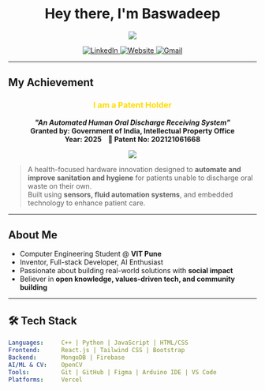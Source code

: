 <h1 align="center">Hey there, I'm Baswadeep </h1>

<p align="center">
  <img src="https://readme-typing-svg.herokuapp.com?font=Fira+Code&duration=3000&pause=1000&center=true&vCenter=true&width=435&lines=Engineer.+Builder.+Learner.;Patent+Holder+%F0%9F%8F%9F%EF%B8%8F.;AI%2FML+%7C+OpenCV+%7C+Web+Dev.;EdTech+%7C+Hackathons+%7C+Human+Values;" />
</p>

<p align="center">
  <a href="https://www.linkedin.com/in/brbaswadeep/" target="_blank">
    <img alt="LinkedIn" src="https://img.shields.io/badge/-LinkedIn-blue?style=flat&logo=linkedin" />
  </a>
  <a href="https://baswadeep.site" target="_blank">
    <img alt="Website" src="https://img.shields.io/badge/-Portfolio-black?style=flat&logo=google-chrome&logoColor=white" />
  </a>
  <a href="mailto:brvbaswadeep@gmail.com" target="_blank">
    <img alt="Gmail" src="https://img.shields.io/badge/-Email-red?style=flat&logo=gmail&logoColor=white" />
  </a>
</p>

---

## My Achievement

<h3 align="center" style="color:#ffdc00;">I am a Patent Holder</h3>

<p align="center">
  <strong>
    <em>"An Automated Human Oral Discharge Receiving System"</em><br/>
    Granted by: Government of India, Intellectual Property Office<br/>
    Year: 2025 &nbsp;&nbsp; 📌 Patent No: 202121061668
  </strong>
</p>

<p align="center">
  <img src="https://img.shields.io/badge/PATENTED-Oral+Discharge+Automation-8a2be2?style=for-the-badge&logo=github&logoColor=white" />
</p>

> A health-focused hardware innovation designed to **automate and improve sanitation and hygiene** for patients unable to discharge oral waste on their own.  
> Built using **sensors, fluid automation systems**, and embedded technology to enhance patient care.

---

##  About Me

-  Computer Engineering Student @ **VIT Pune**
-  Inventor, Full-stack Developer, AI Enthusiast
-  Passionate about building real-world solutions with **social impact**
-  Believer in **open knowledge, values-driven tech, and community building**

---

## 🛠 Tech Stack

```yaml
Languages:     C++ | Python | JavaScript | HTML/CSS
Frontend:      React.js | Tailwind CSS | Bootstrap
Backend:       MongoDB | Firebase
AI/ML & CV:    OpenCV
Tools:         Git | GitHub | Figma | Arduino IDE | VS Code
Platforms:     Vercel
